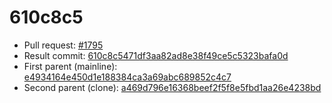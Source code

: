 # 610c8c5
- Pull request: [#1795](https://github.com/MarlinFirmware/Marlin/pull/1795)
- Result commit: [610c8c5471df3aa82ad8e38f49ce5c5323bafa0d](https://github.com/MarlinFirmware/Marlin/commit/610c8c5471df3aa82ad8e38f49ce5c5323bafa0d)
- First parent (mainline): [e4934164e450d1e188384ca3a69abc689852c4c7](https://github.com/MarlinFirmware/Marlin/commit/e4934164e450d1e188384ca3a69abc689852c4c7)
- Second parent (clone): [a469d796e16368beef2f5f8e5fbd1aa26e4238bd](https://github.com/MarlinFirmware/Marlin/commit/a469d796e16368beef2f5f8e5fbd1aa26e4238bd)
